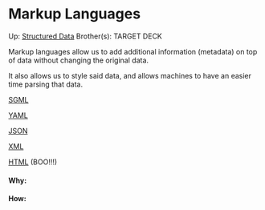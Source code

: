 # Markup Languages

Up: [Structured Data](structured_data)
Brother(s):
TARGET DECK

Markup languages allow us to add additional information (metadata) on top of data without changing the original data.

It also allows us to style said data, and allows machines to have an easier time parsing that data.

[SGML](sgml)

[YAML](yaml)

[JSON](json)

[XML](xml)

[HTML](html) (BOO!!!)




































#### Why:
#### How:









